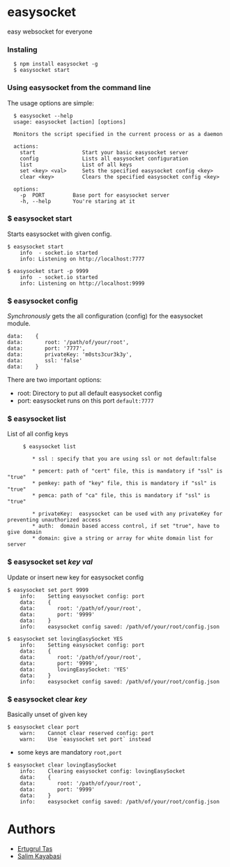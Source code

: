 easysocket
==========
easy websocket for everyone

### Instaling
```
  $ npm install easysocket -g
  $ easysocket start
```

### Using easysocket from the command line
The usage options are simple:

```
  $ easysocket --help
  usage: easysocket [action] [options]

  Monitors the script specified in the current process or as a daemon

  actions:
    start               Start your basic easysocket server
    config              Lists all easysocket configuration
    list                List of all keys
    set <key> <val>     Sets the specified easysocket config <key>
    clear <key>         Clears the specified easysocket config <key>

  options:
    -p  PORT         Base port for easysocket server
    -h, --help       You're staring at it
```

### $ easysocket start
Starts easysocket with given config.

```
$ easysocket start
    info  - socket.io started
    info: Listening on http://localhost:7777
```
```
$ easysocket start -p 9999
    info  - socket.io started
    info: Listening on http://localhost:9999

```

### $ easysocket config
_Synchronously_ gets the all configuration (config) for the easysocket module.

```
data:    {
data:       root: '/path/of/your/root',
data:       port: '7777',
data:       privateKey: 'm0sts3cur3k3y',
data:       ssl: 'false'
data:    }
```

There are two important options:

* root:     Directory to put all default easysocket config
* port:     easysocket runs on this port `default:7777`

### $ easysocket list
List of all config keys

```
     $ easysocket list

        * ssl : specify that you are using ssl or not default:false

        * pemcert: path of "cert" file, this is mandatory if "ssl" is "true"
        * pemkey: path of "key" file, this is mandatory if "ssl" is "true"
        * pemca: path of "ca" file, this is mandatory if "ssl" is "true"

        * privateKey:  easysocket can be used with any privateKey for preventing unauthorized access
        * auth:  domain based access control, if set "true", have to give domain
        * domain: give a string or array for white domain list for server
```


### $ easysocket set _key_ _val_
Update or insert new key for easysocket config

```
$ easysocket set port 9999
    info:    Setting easysocket config: port
    data:    {
    data:       root: '/path/of/your/root',
    data:       port: '9999'
    data:    }
    info:    easysocket config saved: /path/of/your/root/config.json
```
```
$ easysocket set lovingEasySocket YES
    info:    Setting easysocket config: port
    data:    {
    data:       root: '/path/of/your/root',
    data:       port: '9999',
    data:       lovingEasySocket: 'YES'
    data:    }
    info:    easysocket config saved: /path/of/your/root/config.json
```

### $ easysocket clear _key_
Basically unset of given key

```
$ easysocket clear port
    warn:    Cannot clear reserved config: port
    warn:    Use `easysocket set port` instead
```
* some keys are mandatory `root,port`

```
$ easysocket clear lovingEasySocket
    info:    Clearing easysocket config: lovingEasySocket
    data:    {
    data:       root: '/path/of/your/root',
    data:       port: '9999'
    data:    }
    info:    easysocket config saved: /path/of/your/root/config.json
```

Authors
==========
* [Ertugrul Tas](http://github.com/maniacneron)
* [Salim Kayabasi](http://github.com/salimkayabasi)